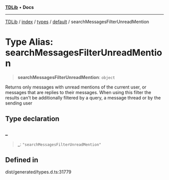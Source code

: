 [**TDLib**](../../../../../../README.md) • **Docs**

***

[TDLib](../../../../../../modules.md) / [index](../../../../../README.md) / [types](../../../README.md) / [default](../README.md) / searchMessagesFilterUnreadMention

# Type Alias: searchMessagesFilterUnreadMention

> **searchMessagesFilterUnreadMention**: `object`

Returns only messages with unread mentions of the current user, or messages that are replies to their messages. When using this filter the results can't be additionally filtered by a query, a message thread or by the sending user

## Type declaration

### \_

> **\_**: `"searchMessagesFilterUnreadMention"`

## Defined in

dist/generated/types.d.ts:31779
